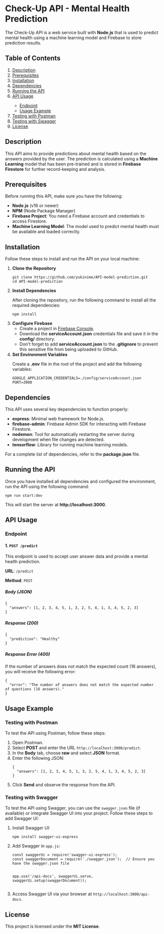 <!DOCTYPE html>
<html lang="en">
<head>
    <meta charset="UTF-8">
    <meta name="viewport" content="width=device-width, initial-scale=1.0">
   
</head>
<body>
    <h1>Check-Up API - Mental Health Prediction</h1>
    <p>The Check-Up API is a web service built with <strong>Node.js</strong> that is used to predict mental health using a machine learning model and Firebase to store prediction results.</p>

  <h2>Table of Contents</h2>
    <ol>
        <li><a href="#description">Description</a></li>
        <li><a href="#prerequisites">Prerequisites</a></li>
        <li><a href="#installation">Installation</a></li>
        <li><a href="#dependencies">Dependencies</a></li>
        <li><a href="#running-api">Running the API</a></li>
        <li><a href="#api-usage">API Usage</a></li>
            <ul>
                <li><a href="#endpoint">Endpoint</a></li>
                <li><a href="#usage-example">Usage Example</a></li>
            </ul>
        <li><a href="#testing-with-postman">Testing with Postman</a></li>
        <li><a href="#testing-with-swagger">Testing with Swagger</a></li>
        <li><a href="#license">License</a></li>
    </ol>

   <h2 id="description">Description</h2>
    <p>This API aims to provide predictions about mental health based on the answers provided by the user. The prediction is calculated using a <strong>Machine Learning</strong> model that has been pre-trained and is stored in <strong>Firebase Firestore</strong> for further record-keeping and analysis.</p>

   <h2 id="prerequisites">Prerequisites</h2>
    <p>Before running this API, make sure you have the following:</p>
    <ul>
        <li><strong>Node.js</strong> (v16 or newer)</li>
        <li><strong>NPM</strong> (Node Package Manager)</li>
        <li><strong>Firebase Project</strong>: You need a Firebase account and credentials to access Firestore.</li>
        <li><strong>Machine Learning Model</strong>: The model used to predict mental health must be available and loaded correctly.</li>
    </ul>

  <h2 id="installation">Installation</h2>
    <p>Follow these steps to install and run the API on your local machine:</p>
    <ol>
        <li><strong>Clone the Repository</strong>
            <pre><code>git clone https://github.com/yukinime/API-model-prediction.git
cd API-model-prediction</code></pre>
        </li>
        <li><strong>Install Dependencies</strong>
            <p>After cloning the repository, run the following command to install all the required dependencies:</p>
            <pre><code>npm install</code></pre>
        </li>
        <li><strong>Configure Firebase</strong>
            <ul>
                <li>Create a project in <a href="https://console.firebase.google.com/">Firebase Console</a>.</li>
                <li>Download the <strong>serviceAccount.json</strong> credentials file and save it in the <strong>config/</strong> directory.</li>
                <li>Don't forget to add <strong>serviceAccount.json</strong> to the <strong>.gitignore</strong> to prevent this sensitive file from being uploaded to GitHub.</li>
            </ul>
        </li>
        <li><strong>Set Environment Variables</strong>
            <p>Create a <strong>.env</strong> file in the root of the project and add the following variables:</p>
            <pre><code>GOOGLE_APPLICATION_CREDENTIALS=./config/serviceAccount.json
PORT=3000</code></pre>
        </li>
    </ol>

   <h2 id="dependencies">Dependencies</h2>
    <p>This API uses several key dependencies to function properly:</p>
    <ul>
        <li><strong>express</strong>: Minimal web framework for Node.js.</li>
        <li><strong>firebase-admin</strong>: Firebase Admin SDK for interacting with Firebase Firestore.</li>
        <li><strong>nodemon</strong>: Tool for automatically restarting the server during development when file changes are detected.</li>
        <li><strong>tensorflow</strong>: Library for running machine learning models.</li>
    </ul>
    <p>For a complete list of dependencies, refer to the <strong>package.json</strong> file.</p>

   <h2 id="running-api">Running the API</h2>
   <p>Once you have installed all dependencies and configured the environment, run the API using the following command:</p>
    <pre><code>npm run start:dev</code></pre>
    <p>This will start the server at <strong>http://localhost:3000</strong>.</p>

  <h2 id="api-usage">API Usage</h2>

  <h3 id="endpoint">Endpoint</h3>
    <h4>1. <code>POST /predict</code></h4>
    <p>This endpoint is used to accept user answer data and provide a mental health prediction.</p>

   <p><strong>URL</strong>: <code>/predict</code></p>
    <p><strong>Method</strong>: <code>POST</code></p>

  <h5>Body (JSON)</h5>
    <pre><code>{
  "answers": [1, 2, 3, 4, 5, 1, 3, 2, 5, 4, 1, 3, 4, 5, 2, 3]
}</code></pre>

  <h5>Response (200)</h5>
    <pre><code>{
  "prediction": "Healthy"
}</code></pre>

  <h5>Response Error (400)</h5>
    <p>If the number of answers does not match the expected count (16 answers), you will receive the following error:</p>
    <pre><code>{
  "error": "The number of answers does not match the expected number of questions (16 answers)."
}</code></pre>

  <h2 id="usage-example">Usage Example</h2>

  <h3 id="testing-with-postman">Testing with Postman</h3>
    <p>To test the API using Postman, follow these steps:</p>
    <ol>
        <li>Open Postman.</li>
        <li>Select <strong>POST</strong> and enter the URL <code>http://localhost:3000/predict</code>.</li>
        <li>In the <strong>Body</strong> tab, choose <strong>raw</strong> and select <strong>JSON</strong> format.</li>
        <li>Enter the following JSON:
            <pre><code>{
  "answers": [1, 2, 3, 4, 5, 1, 3, 2, 5, 4, 1, 3, 4, 5, 2, 3]
}</code></pre>
        </li>
        <li>Click <strong>Send</strong> and observe the response from the API.</li>
    </ol>

   <h3 id="testing-with-swagger">Testing with Swagger</h3>
    <p>To test the API using Swagger, you can use the <code>swagger.json</code> file (if available) or integrate Swagger UI into your project. Follow these steps to add Swagger UI:</p>
    <ol>
        <li>Install Swagger UI:
            <pre><code>npm install swagger-ui-express</code></pre>
        </li>
        <li>Add Swagger in <code>app.js</code>:
            <pre><code>const swaggerUi = require('swagger-ui-express');
const swaggerDocument = require('./swagger.json');  // Ensure you have the swagger.json file

app.use('/api-docs', swaggerUi.serve, swaggerUi.setup(swaggerDocument));</code></pre>
        </li>
        <li>Access Swagger UI via your browser at <code>http://localhost:3000/api-docs</code>.</li>
    </ol>

  <h2 id="license">License</h2>
    <p>This project is licensed under the <strong>MIT License</strong>.</p>
</body>
</html>
